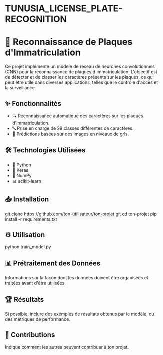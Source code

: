 # TUNUSIA_LICENSE_PLATE-RECOGNITION
# 🚗 Reconnaissance de Plaques d'Immatriculation

Ce projet implémente un modèle de réseau de neurones convolutionnels (CNN) pour la reconnaissance de plaques d'immatriculation.
L'objectif est de détecter et de classer les caractères présents sur les plaques, 
ce qui peut être utile dans diverses applications, telles que le contrôle d'accès et la surveillance.

## ✨ Fonctionnalités

- 🔍 Reconnaissance automatique des caractères sur les plaques d'immatriculation.
- 🔤 Prise en charge de 29 classes différentes de caractères.
- 📸 Prédictions basées sur des images en niveaux de gris.

## 🛠️ Technologies Utilisées

- 🐍 Python
- 🔷 Keras
- 🔢 NumPy
- 📊 scikit-learn

## 📥 Installation
git clone https://github.com/ton-utilisateur/ton-projet.git
cd ton-projet
pip install -r requirements.txt


## ⚙️ Utilisation
python train_model.py


## 📊 Prétraitement des Données
Informations sur la façon dont les données doivent être organisées et traitées avant d'être utilisées.


## 🏆 Résultats
Si possible, inclure des exemples de résultats obtenus par le modèle, ou des métriques de performance.


## 🤝 Contributions
Indique comment les autres peuvent contribuer à ton projet.
